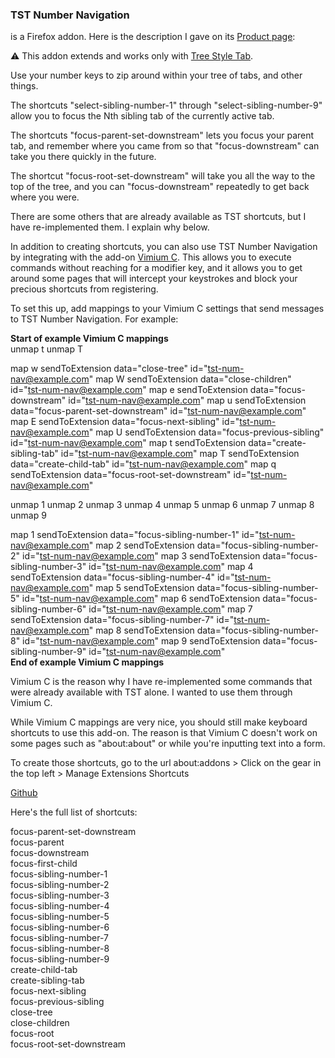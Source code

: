 ### TST Number Navigation
is a Firefox addon. Here is the description I gave on its <a href="https://addons.mozilla.org/en-US/firefox/addon/tree-style-tab/">Product page</a>:

⚠ This addon extends and works only with <a href="https://addons.mozilla.org/en-US/firefox/addon/tree-style-tab/">Tree Style Tab</a>.

Use your number keys to zip around within your tree of tabs, and other things.

The shortcuts "select-sibling-number-1" through "select-sibling-number-9" allow you to focus the Nth sibling tab of the currently active tab.

The shortcuts "focus-parent-set-downstream" lets you focus your parent tab, and remember where you came from so that "focus-downstream" can take you there quickly in the future.

The shortcut "focus-root-set-downstream" will take you all the way to the top of the tree, and you can "focus-downstream" repeatedly to get back where you were.

There are some others that are already available as TST shortcuts, but I have re-implemented them. I explain why below.

In addition to creating shortcuts, you can also use TST Number Navigation by integrating with the add-on <a href="https://addons.mozilla.org/en-US/firefox/addon/vimium-c/">Vimium C</a>. This allows you to execute commands without reaching for a modifier key, and it allows you to get around some pages that will intercept your keystrokes and block your precious shortcuts from registering.

To set this up, add mappings to your Vimium C settings that send messages to TST Number Navigation. For example:

<b>Start of example Vimium C mappings</b></br>
unmap t
unmap T

map w sendToExtension data="close-tree" id="tst-num-nav@example.com"
map W sendToExtension data="close-children" id="tst-num-nav@example.com"
map e sendToExtension data="focus-downstream" id="tst-num-nav@example.com"
map u sendToExtension data="focus-parent-set-downstream" id="tst-num-nav@example.com"
map E sendToExtension data="focus-next-sibling" id="tst-num-nav@example.com"
map U sendToExtension data="focus-previous-sibling" id="tst-num-nav@example.com"
map t sendToExtension data="create-sibling-tab" id="tst-num-nav@example.com"
map T sendToExtension data="create-child-tab" id="tst-num-nav@example.com"
map q sendToExtension data="focus-root-set-downstream" id="tst-num-nav@example.com"

unmap 1
unmap 2
unmap 3
unmap 4
unmap 5
unmap 6
unmap 7
unmap 8
unmap 9

map 1 sendToExtension data="focus-sibling-number-1" id="tst-num-nav@example.com"
map 2 sendToExtension data="focus-sibling-number-2" id="tst-num-nav@example.com"
map 3 sendToExtension data="focus-sibling-number-3" id="tst-num-nav@example.com"
map 4 sendToExtension data="focus-sibling-number-4" id="tst-num-nav@example.com"
map 5 sendToExtension data="focus-sibling-number-5" id="tst-num-nav@example.com"
map 6 sendToExtension data="focus-sibling-number-6" id="tst-num-nav@example.com"
map 7 sendToExtension data="focus-sibling-number-7" id="tst-num-nav@example.com"
map 8 sendToExtension data="focus-sibling-number-8" id="tst-num-nav@example.com"
map 9 sendToExtension data="focus-sibling-number-9" id="tst-num-nav@example.com"
</br><b>End of example Vimium C mappings</b>

Vimium C is the reason why I have re-implemented some commands that were already available with TST alone. I wanted to use them through Vimium C.

While Vimium C mappings are very nice, you should still make keyboard shortcuts to use this add-on. The reason is that Vimium C doesn't work on some pages such as "about:about" or while you're inputting text into a form.

To create those shortcuts, go to the url about:addons > Click on the gear in the top left > Manage Extensions Shortcuts

<a href="https://github.com/csterlent/tst-num-nav">Github</a>

Here's the full list of shortcuts:

focus-parent-set-downstream</br>
focus-parent</br>
focus-downstream</br>
focus-first-child</br>
focus-sibling-number-1</br>
focus-sibling-number-2</br>
focus-sibling-number-3</br>
focus-sibling-number-4</br>
focus-sibling-number-5</br>
focus-sibling-number-6</br>
focus-sibling-number-7</br>
focus-sibling-number-8</br>
focus-sibling-number-9</br>
create-child-tab</br>
create-sibling-tab</br>
focus-next-sibling</br>
focus-previous-sibling</br>
close-tree</br>
close-children</br>
focus-root</br>
focus-root-set-downstream</br>
